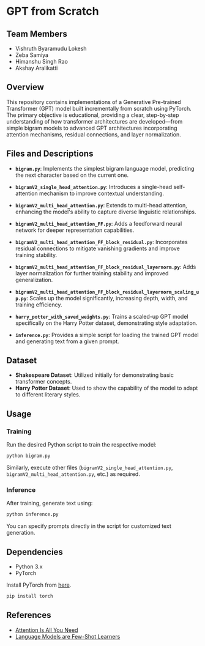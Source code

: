 # GPT from Scratch

## Team Members
- Vishruth Byaramudu Lokesh
- Zeba Samiya
- Himanshu Singh Rao
- Akshay Aralikatti

## Overview
This repository contains implementations of a Generative Pre-trained Transformer (GPT) model built incrementally from scratch using PyTorch. The primary objective is educational, providing a clear, step-by-step understanding of how transformer architectures are developed—from simple bigram models to advanced GPT architectures incorporating attention mechanisms, residual connections, and layer normalization.

## Files and Descriptions

- **`bigram.py`**: Implements the simplest bigram language model, predicting the next character based on the current one.

- **`bigramV2_single_head_attention.py`**: Introduces a single-head self-attention mechanism to improve contextual understanding.

- **`bigramV2_multi_head_attention.py`**: Extends to multi-head attention, enhancing the model's ability to capture diverse linguistic relationships.

- **`bigramV2_multi_head_attention_FF.py`**: Adds a feedforward neural network for deeper representation capabilities.

- **`bigramV2_multi_head_attention_FF_block_residual.py`**: Incorporates residual connections to mitigate vanishing gradients and improve training stability.

- **`bigramV2_multi_head_attention_FF_block_residual_layernorm.py`**: Adds layer normalization for further training stability and improved generalization.

- **`bigramV2_multi_head_attention_FF_block_residual_layernorm_scaling_up.py`**: Scales up the model significantly, increasing depth, width, and training efficiency.

- **`harry_potter_with_saved_weights.py`**: Trains a scaled-up GPT model specifically on the Harry Potter dataset, demonstrating style adaptation.

- **`inference.py`**: Provides a simple script for loading the trained GPT model and generating text from a given prompt.

## Dataset
- **Shakespeare Dataset**: Utilized initially for demonstrating basic transformer concepts.
- **Harry Potter Dataset**: Used to show the capability of the model to adapt to different literary styles.

## Usage

### Training

Run the desired Python script to train the respective model:

```bash
python bigram.py
```

Similarly, execute other files (`bigramV2_single_head_attention.py`, `bigramV2_multi_head_attention.py`, etc.) as required.

### Inference

After training, generate text using:

```bash
python inference.py
```

You can specify prompts directly in the script for customized text generation.

## Dependencies
- Python 3.x
- PyTorch

Install PyTorch from [here](https://pytorch.org/get-started/locally/).

```bash
pip install torch
```

## References
- [Attention Is All You Need](https://arxiv.org/abs/1706.03762)
- [Language Models are Few-Shot Learners](https://arxiv.org/abs/2005.14165)
